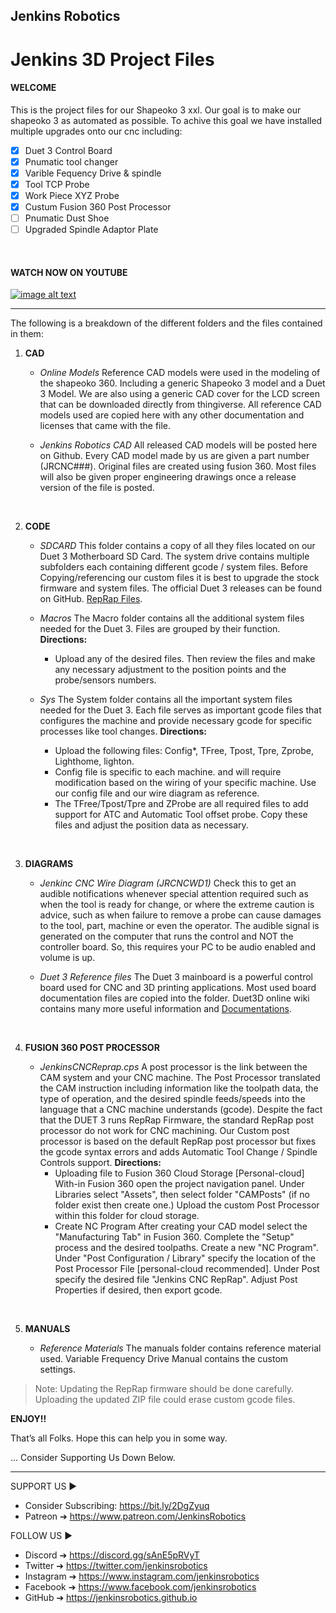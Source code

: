 ## Jenkins Robotics
# Jenkins 3D Project Files
<!-- This is commented out. -->


#### WELCOME

 This is the project files for our Shapeoko 3 xxl. Our goal is to make our shapeoko 3 as automated as possible. To achive this goal we have installed multiple upgrades onto our cnc including: 
- [x] Duet 3 Control Board
- [x] Pnumatic tool changer
- [x] Varible Fequency Drive & spindle
- [x] Tool TCP Probe
- [x] Work Piece XYZ Probe
- [x] Custum Fusion 360 Post Processor
- [ ] Pnumatic Dust Shoe
- [ ] Upgraded Spindle Adaptor Plate

&nbsp;

#### WATCH NOW ON YOUTUBE
[![image alt text](http://img.youtube.com/vi/w-qWbZ5-IQw/0.jpg)](https://youtube.com/playlist?list=PLNTKXZ4hgP_jekZOWw05JcJtyseCdSsIV "YouTube")



___

The following is a breakdown of the different folders and the files contained in them:

1. **CAD**
   - *Online Models*
    Reference CAD models were used in the modeling of the shapeoko 360. Including a generic Shapeoko 3 model and a Duet 3 Model. We are also using a generic CAD cover for the LCD screen that can be downloaded directly from thingiverse. All reference CAD models used are copied here with any other documentation and licenses that came with the file. 

   - *Jenkins Robotics CAD*
    All released CAD models will be posted here on Github. Every CAD model made by us are given a part number (JRCNC###). Original files are created using fusion 360. Most files will also be given proper engineering drawings once a release version of the file is posted.
    
    &nbsp;
2. **CODE**  
   - *SDCARD*
    This folder contains a copy of all they files located on our Duet 3 Motherboard SD Card. The system drive contains multiple subfolders each containing different gcode / system files. Before Copying/referencing our  custom files it is best to upgrade the stock firmware and system files. The official Duet 3 releases can be found on GitHub.  [RepRap Files](https://github.com/Duet3D "Duet3D").
      
   - *Macros*
    The Macro folder contains all the additional system files needed for the Duet 3. Files are grouped by their function. 
     **Directions:**
        - Upload any of the desired files. Then review the files and make any necessary  adjustment to the position points and the probe/sensors numbers.  

   - *Sys*
    The System folder contains all the important system files needed for the Duet 3. Each file serves as important gcode files that configures the machine and provide necessary gcode for specific processes like tool changes. 
        **Directions:**
        - Upload the following files: Config*, TFree, Tpost, Tpre, Zprobe, Lighthome, lighton. 
        - Config file is specific to each machine. and will require modification based on the wiring of your specific machine. Use our config file and our wire diagram as reference. 
        - The TFree/Tpost/Tpre and ZProbe are all required files to add support for ATC and Automatic Tool offset probe. Copy these files and adjust the position data as necessary. 


    &nbsp;
3. **DIAGRAMS**
   - *Jenkinc CNC Wire Diagram (JRCNCWD1)*
    Check this to get an audible notifications whenever special attention required such as when the tool is ready for change, or where the extreme caution is advice, such as when failure to remove a probe can cause damages to the tool, part, machine or even the operator.
    The audible signal is generated on the computer that runs the control and NOT the controller board. So, this requires your PC to be audio enabled and volume is up.

   - *Duet 3 Reference files*
    The Duet 3 mainboard is a powerful control board used for CNC and 3D printing applications. Most used board documentation files are copied into the folder. Duet3D online wiki contains many more useful information and [Documentations](https://duet3d.dozuki.com/ "Duet3D").
  
    &nbsp;
4. **FUSION 360 POST PROCESSOR**
     
   - *JenkinsCNCReprap.cps*
    A post processor is the link between the CAM system and your CNC machine. The Post Processor translated the CAM instruction including information like the toolpath data, the type of operation, and the desired spindle feeds/speeds into the language that a CNC machine understands (gcode). Despite the fact that the DUET 3 runs RepRap Firmware, the standard RepRap post processor do not work for CNC machining. Our Custom post processor is based on the default RepRap post processor but fixes the gcode syntax errors and adds  Automatic Tool Change / Spindle Controls support. 
    **Directions:**
      - Uploading file to Fusion 360 Cloud Storage [Personal-cloud]
        With-in Fusion 360 open the project navigation panel. Under Libraries select "Assets", then select folder "CAMPosts" (if no folder exist then create one.) Upload the custom Post Processor within this folder for cloud storage. 
      - Create NC Program
        After creating your CAD model select the "Manufacturing Tab" in Fusion 360. Complete the "Setup" process and the desired toolpaths. Create a new "NC Program".  Under "Post Configuration / Library" specify the location of the Post Processor File [personal-cloud recommended]. Under Post specify the desired file "Jenkins CNC RepRap". Adjust Post Properties if desired, then export gcode.  


    &nbsp;
5. **MANUALS**
   - *Reference Materials*
    The manuals folder contains reference material used. Variable Frequency Drive Manual contains the custom settings. 



> Note: Updating the RepRap firmware should be done carefully. Uploading the updated ZIP file could erase custom gcode files. 


**ENJOY!!**

That’s  all Folks. Hope this can help you in some way.

... Consider Supporting Us Down Below. 

---

SUPPORT US ► 
- Consider Subscribing: https://bit.ly/2DgZyuq
- Patreon ➔ https://www.patreon.com/JenkinsRobotics

FOLLOW US ►
- Discord ➔ https://discord.gg/sAnE5pRVyT
- Twitter ➔ https://twitter.com/jenkinsrobotics
- Instagram  ➔ https://www.instagram.com/jenkinsrobotics
- Facebook ➔ https://www.facebook.com/jenkinsrobotics
- GitHub  ➔ https://jenkinsrobotics.github.io


